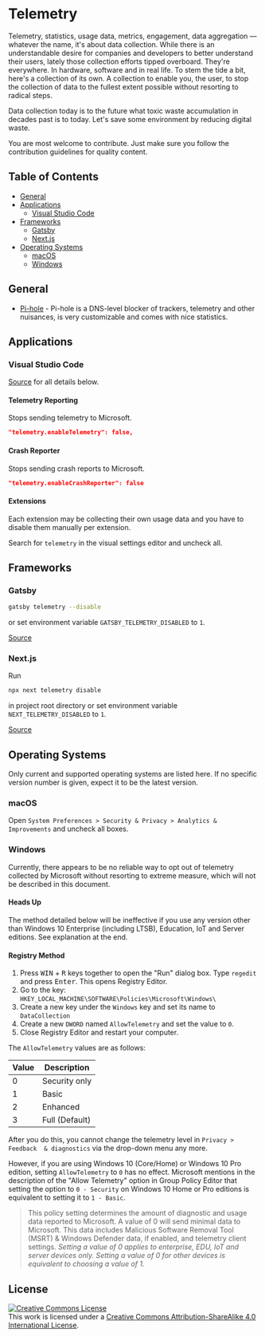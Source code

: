 # Telemetry

Telemetry, statistics, usage data, metrics, engagement, data aggregation — 
whatever the name, it's about data collection. While there is an understandable 
desire for companies and developers to better understand their users, lately 
those collection efforts tipped overboard. They're everywhere. In hardware, 
software and in real life. To stem the tide a bit, here's a collection of its 
own. A collection to enable you, the user, to stop the collection of data to 
the fullest extent possible without resorting to radical steps.

Data collection today is to the future what toxic waste accumulation in decades 
past is to today. Let's save some environment by reducing digital waste.

You are most welcome to contribute. Just make sure you follow the contribution 
guidelines for quality content.

## Table of Contents

- [General](#general)
- [Applications](#applications)
    - [Visual Studio Code](#visual-studio-code)
- [Frameworks](#frameworks)
    - [Gatsby](#gatsby)
    - [Next.js](#nextjs)
- [Operating Systems](#operating-systems)
    - [macOS](#macos)
    - [Windows](#windows)

## General

- [Pi-hole](https://pi-hole.net) - Pi-hole is a DNS-level blocker of trackers, 
  telemetry and other nuisances, is very customizable and comes with nice 
  statistics.

## Applications

### Visual Studio Code

[Source](https://code.visualstudio.com/docs/getstarted/telemetry) for all 
details below.

#### Telemetry Reporting
Stops sending telemetry to Microsoft.
```json
"telemetry.enableTelemetry": false,
```

#### Crash Reporter
Stops sending crash reports to Microsoft.
```json
"telemetry.enableCrashReporter": false
```

#### Extensions
Each extension may be collecting their own usage data and you have to disable
them manually per extension.

Search for `telemetry` in the visual settings editor and uncheck all.

## Frameworks

### Gatsby
```sh
gatsby telemetry --disable
```

or set environment variable `GATSBY_TELEMETRY_DISABLED` to `1`.

[Source](https://www.gatsbyjs.org/docs/telemetry/)

### Next.js
Run
```sh
npx next telemetry disable
```
in project root directory or set environment variable `NEXT_TELEMETRY_DISABLED` 
to `1`.

[Source](https://nextjs.org/telemetry/)

## Operating Systems

Only current and supported operating systems are listed here. If no specific 
version number is given, expect it to be the latest version.

### macOS

Open `System Preferences > Security & Privacy > Analytics & Improvements` and 
uncheck all boxes.

### Windows

Currently, there appears to be no reliable way to opt out of telemetry 
collected by Microsoft without resorting to extreme measure, which will not be 
described in this document.

#### Heads Up

The method detailed below will be ineffective if you use any version other than 
Windows 10 Enterprise (including LTSB), Education, IoT and Server editions. See 
explanation at the end.

#### Registry Method

1. Press <kbd>WIN</kbd> + <kbd>R</kbd> keys together to open the "Run" dialog 
   box. Type `regedit` and press <kbd>Enter</kbd>. This opens Registry Editor.
2. Go to the key: `HKEY_LOCAL_MACHINE\SOFTWARE\Policies\Microsoft\Windows\`
3. Create a new key under the `Windows` key and set its name to 
   `DataCollection`
4. Create a new `DWORD` named `AllowTelemetry` and set the value to `0`.
5. Close Registry Editor and restart your computer.

The `AllowTelemetry` values are as follows:

Value | Description
----- | -----------
0     | Security only
1     | Basic
2     | Enhanced
3     | Full (Default)

After you do this, you cannot change the telemetry level in `Privacy > Feedback 
& diagnostics` via the drop-down menu any more.

However, if you are using Windows 10 (Core/Home) or Windows 10 Pro edition, 
setting `AllowTelemetry` to `0` has no effect. Microsoft mentions in the 
description of the "Allow Telemetry" option in Group Policy Editor that setting 
the option to `0 - Security` on Windows 10 Home or Pro editions is equivalent 
to setting it to `1 - Basic`.

> This policy setting determines the amount of diagnostic and usage data 
> reported to Microsoft. A value of 0 will send minimal data to Microsoft. This 
> data includes Malicious Software Removal Tool (MSRT) & Windows Defender data, 
> if enabled, and telemetry client settings. *Setting a value of 0 applies to 
> enterprise, EDU, IoT and server devices only. Setting a value of 0 for other 
> devices is equivalent to choosing a value of 1.*

## License

<a rel="license" href="https://creativecommons.org/licenses/by-sa/4.0/"><img alt="Creative Commons License" style="border-width:0" src="https://licensebuttons.net/l/by-sa/4.0/88x31.png" /></a><br />This work is licensed under a <a rel="license" href="https://creativecommons.org/licenses/by-sa/4.0/">Creative Commons Attribution-ShareAlike 4.0 International License</a>.
